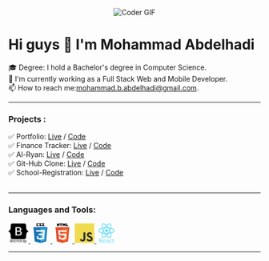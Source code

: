 <p align="center">

  <img src="https://media.giphy.com/media/SWoSkN6DxTszqIKEqv/giphy.gif" alt="Coder GIF" width="100%" height="400">
  
</p>

# Hi guys 👋  I'm Mohammad Abdelhadi 





🎓 Degree: I hold a Bachelor's degree in Computer Science.
<br>
🌱 I'm currently working as a Full Stack Web and Mobile Developer.
<br>
📫 How to reach me:mohammad.b.abdelhadi@gmail.com.
<hr> 
<h3 align="left">Projects : </h3>
✅  Portfolio: <a href="https://mohammad-abdelhadi.github.io/portfolio-m/">Live</a> /
<a href="https://github.com/Mohammad-Abdelhadi/portfolio-m">Code</a> <br>
✅  Finance Tracker: <a href="https://adorable-bombolone-68675d.netlify.app/
">Live</a> /
<a href="https://github.com/Mohammad-Abdelhadi/Finance-Tracker/">Code</a> 
<br>
✅  Al-Ryan: <a href="https://mohammad-abdelhadi.github.io/Last-Edit-AlRyan/">Live</a> /
<a href="https://github.com/Mohammad-Abdelhadi/Last-Edit-AlRyan
">Code</a>
 <br>
 ✅ Git-Hub Clone: <a href="https://mohammad-abdelhadi.github.io/Git-hub/">Live</a> /
<a href="https://github.com/Mohammad-Abdelhadi/Git-hub
">Code</a>
 <br>
   ✅ School-Registration: <a href="https://ubiquitous-frangollo-53ba38.netlify.app">Live</a> /
<a href="https://github.com/AlaAlmuhsen/School-Regestration-Platform">Code</a>
 <br>



 <br>
<hr>
<h3 align="left">Languages and Tools:</h3>
<p align="left"> <a href="https://getbootstrap.com" target="_blank" rel="noreferrer"> <img src="https://raw.githubusercontent.com/devicons/devicon/master/icons/bootstrap/bootstrap-plain-wordmark.svg" alt="bootstrap" width="40" height="40"/> </a> <a href="https://www.w3schools.com/css/" target="_blank" rel="noreferrer"> <img src="https://raw.githubusercontent.com/devicons/devicon/master/icons/css3/css3-original-wordmark.svg" alt="css3" width="40" height="40"/> </a> <a href="https://www.w3.org/html/" target="_blank" rel="noreferrer"> <img src="https://raw.githubusercontent.com/devicons/devicon/master/icons/html5/html5-original-wordmark.svg" alt="html5" width="40" height="40"/> </a> <a href="https://developer.mozilla.org/en-US/docs/Web/JavaScript" target="_blank" rel="noreferrer"> <img src="https://raw.githubusercontent.com/devicons/devicon/master/icons/javascript/javascript-original.svg" alt="javascript" width="40" height="40"/> </a> <a href="https://reactjs.org/" target="_blank" rel="noreferrer"> <img src="https://raw.githubusercontent.com/devicons/devicon/master/icons/react/react-original-wordmark.svg" alt="react" width="40" height="40"/> </a> </p>

<hr> 

